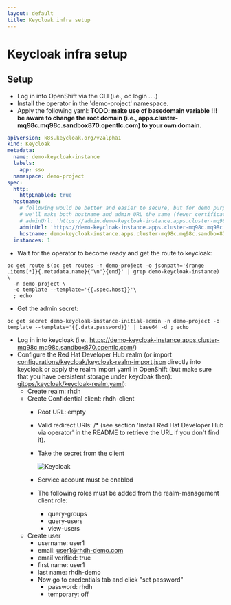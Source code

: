 ```yaml
---
layout: default
title: Keycloak infra setup
---
```


# Keycloak infra setup

## Setup

* Log in into OpenShift via the CLI (i.e., oc login ....)
* Install the operator in the 'demo-project' namespace.
* Apply the following yaml:
  **TODO: make use of basedomain variable**
  **!!! be aware to change the root domain (i.e., apps.cluster-mq98c.mq98c.sandbox870.opentlc.com) to your own domain.**
```yaml
apiVersion: k8s.keycloak.org/v2alpha1
kind: Keycloak
metadata:
  name: demo-keycloak-instance
  labels:
    app: sso
  namespace: demo-project
spec:
  http:
    httpEnabled: true
  hostname:
    # following would be better and easier to secure, but for demo purposes,
    # we'll make both hostname and admin URL the same (fewer certificates' config)
    # adminUrl: 'https://admin.demo-keycloak-instance.apps.cluster-mq98c.mq98c.sandbox870.opentlc.com'
    adminUrl: 'https://demo-keycloak-instance.apps.cluster-mq98c.mq98c.sandbox870.opentlc.com'
    hostname: demo-keycloak-instance.apps.cluster-mq98c.mq98c.sandbox870.opentlc.com
  instances: 1
```
* Wait for the operator to become ready and get the route to keycloak:
```shell
oc get route $(oc get routes -n demo-project -o jsonpath='{range .items[*]}{.metadata.name}{"\n"}{end}' | grep demo-keycloak-instance) \
  -n demo-project \
  -o template --template='{{.spec.host}}'\
  ; echo
```
* Get the admin secret:
```shell
oc get secret demo-keycloak-instance-initial-admin -n demo-project -o template --template='{{.data.password}}' | base64 -d ; echo
```
* Log in into keycloak (i.e., https://demo-keycloak-instance.apps.cluster-mq98c.mq98c.sandbox870.opentlc.com/)
* Configure the Red Hat Developer Hub realm (or import [configurations/keycloak/keycloak-realm-import.json](https://github.com/maarten-vandeperre/developer-hub-documentation/tree/main/configurations/keycloak/keycloak-realm-import.json) directly into keycloak or apply
  the realm import yaml in OpenShift (but make sure that you have persistent storage under keycloak then): [gitops/keycloak/keycloak-realm.yaml](https://github.com/maarten-vandeperre/developer-hub-documentation/tree/main/gitops/keycloak/keycloak-realm.yaml)):
    * Create realm: rhdh
    * Create Confidential client: rhdh-client
        * Root URL: empty
        * Valid redirect URIs: <developer hub url>/*  (see section 'Install Red Hat Developer Hub via operator' in the README to retrieve the URL if you don't find it).
        * Take the secret from the client

          ![Keycloak](/assets/images/keycloak/keycloak_rhdh_client_creation.png)

        * Service account must be enabled
        * The following roles must be added from the realm-management client role:
            * query-groups
            * query-users
            * view-users
    * Create user
        * username: user1
        * email: user1@rhdh-demo.com
        * email verified: true
        * first name: user1
        * last name: rhdh-demo
        * Now go to credentials tab and click "set password"
            * password: rhdh
            * temporary: off